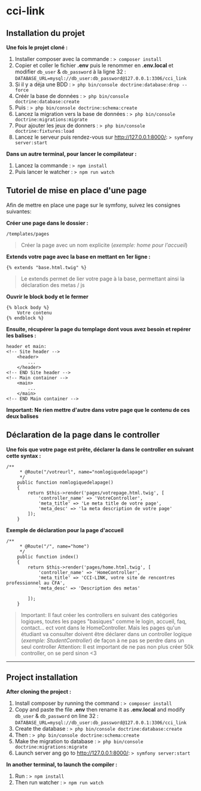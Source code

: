 # cci-link

## Installation du projet

**Une fois le projet cloné :**

1. Installer composer avec la commande : ```> composer install```
2. Copier et coller le fichier **.env** puis le renommer en **.env.local** et modifier ```db_user``` & ```db_password``` à la ligne 32 : 
```DATABASE_URL=mysql://db_user:db_password@127.0.0.1:3306/cci_link```
3. Si il y a déja une BDD : ```> php bin/console doctrine:database:drop --force```
4. Créér la base de données : ```> php bin/console doctrine:database:create```
5. Puis : ```> php bin/console doctrine:schema:create```
6. Lancez la migration vers la base de données : ```> php bin/console doctrine:migrations:migrate```
7. Pour ajouter les jeux de donners : ```> php bin/console doctrine:fixtures:load```
8. Lancez le serveur puis rendez-vous sur http://127.0.0.1:8000/: ```> symfony server:start```

**Dans un autre terminal, pour lancer le compilateur :**

1. Lancez la commande : ```> npm install```
2. Puis lancer le watcher : ```> npm run watch```

## Tutoriel de mise en place d'une page

Afin de mettre en place une page sur le symfony, suivez les consignes suivantes:

**Créer une page dans le dossier :**
```
/templates/pages
```
>Créer la page avec un nom explicite (*exemple: home pour l'accueil*)

**Extends votre page avec la base en mettant en 1er ligne :**
```
{% extends "base.html.twig" %}
```
>Le extends permet de lier votre page à la base, permettant ainsi la déclaration des metas / js

**Ouvrir le block body et le fermer**
```
{% block body %}
    Votre contenu
{% endblock %}
```

**Ensuite, récupérer la page du templage dont vous avez besoin et repérer les balises :**
```
header et main:
<!-- Site header -->
    <header>
        ...
    </header>
<!-- END Site header -->
<!-- Main container -->
    <main>
        ...
    </main>
<!-- END Main container -->
```
**Important: Ne rien mettre d'autre dans votre page que le contenu de ces deux balises**

## Déclaration de la page dans le controller

**Une fois que votre page est prête, déclarer la dans le controller en suivant cette syntax :**
```
/**
     * @Route("/votreurl", name="nomlogiquedelapage")
     */
    public function nomlogiquedelapage()
    {
        return $this->render('pages/votrepage.html.twig', [
            'controller_name' => 'VotreController',
            'meta_title' => 'Le meta title de votre page',
            'meta_desc' => 'la meta description de votre page'
        ]);
    }
```
**Exemple de déclaration pour la page d'accueil**
```
/**
     * @Route("/", name="home")
     */
    public function index()
    {
        return $this->render('pages/home.html.twig', [
            'controller_name' => 'HomeController',
            'meta_title' => 'CCI-LINK, votre site de rencontres professionnel au CFA',
            'meta_desc' => 'Description des metas'

        ]);
    }
```
>Important: Il faut créer les controllers en suivant des catégories logiques, toutes les pages "basiques" comme le login, accueil, faq, contact... ect vont dans le HomeController. Mais les pages qu'un étudiant va consulter doivent être déclarer dans un controller logique (*exemple: StudentController*) de façon à ne pas se perdre dans un seul controller
>Attention: Il est important de ne pas non plus créer 50k controller, on se perd sinon <3

***

## Project installation

**After cloning the project :**

1. Install composer by running the command : ```> composer install```
2. Copy and paste the file **.env** then rename it as **.env.local** and modify ```db_user``` & ```db_password``` on line 32 : 
```DATABASE_URL=mysql://db_user:db_password@127.0.0.1:3306/cci_link```
3. Create the database : ```> php bin/console doctrine:database:create```
4. Then : ```> php bin/console doctrine:schema:create```
5. Make the migration to database : ```> php bin/console doctrine:migrations:migrate```
6. Launch server ang go to http://127.0.0.1:8000/: ```> symfony server:start```

**In another terminal, to launch the compiler :**

1. Run : ```> npm install```
2. Then run watcher : ```> npm run watch```


